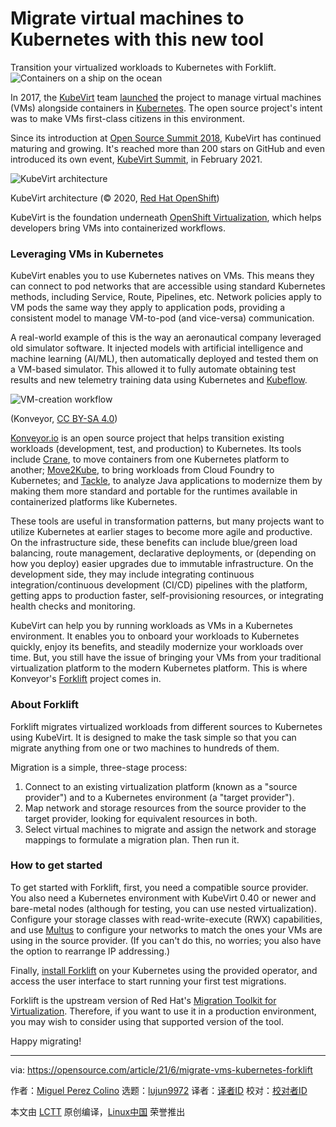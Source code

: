 [#]: subject: (Migrate virtual machines to Kubernetes with this new tool)
[#]: via: (https://opensource.com/article/21/6/migrate-vms-kubernetes-forklift)
[#]: author: (Miguel Perez Colino https://opensource.com/users/mperezco)
[#]: collector: (lujun9972)
[#]: translator: ( )
[#]: reviewer: ( )
[#]: publisher: ( )
[#]: url: ( )

Migrate virtual machines to Kubernetes with this new tool
======
Transition your virtualized workloads to Kubernetes with Forklift.
![Containers on a ship on the ocean][1]

In 2017, the [KubeVirt][2] team [launched][3] the project to manage virtual machines (VMs) alongside containers in [Kubernetes][4]. The open source project's intent was to make VMs first-class citizens in this environment.

Since its introduction at [Open Source Summit 2018][5], KubeVirt has continued maturing and growing. It's reached more than 200 stars on GitHub and even introduced its own event, [KubeVirt Summit][6], in February 2021.

![KubeVirt architecture][7]

KubeVirt architecture (© 2020, [Red Hat OpenShift][8])

KubeVirt is the foundation underneath [OpenShift Virtualization][9], which helps developers bring VMs into containerized workflows.

### Leveraging VMs in Kubernetes

KubeVirt enables you to use Kubernetes natives on VMs. This means they can connect to pod networks that are accessible using standard Kubernetes methods, including Service, Route, Pipelines, etc. Network policies apply to VM pods the same way they apply to application pods, providing a consistent model to manage VM-to-pod (and vice-versa) communication.

A real-world example of this is the way an aeronautical company leveraged old simulator software. It injected models with artificial intelligence and machine learning (AI/ML), then automatically deployed and tested them on a VM-based simulator. This allowed it to fully automate obtaining test results and new telemetry training data using Kubernetes and [Kubeflow][10].

![VM-creation workflow][11]

(Konveyor, [CC BY-SA 4.0][12])

[Konveyor.io][13] is an open source project that helps transition existing workloads (development, test, and production) to Kubernetes. Its tools include [Crane][14], to move containers from one Kubernetes platform to another; [Move2Kube][15], to bring workloads from Cloud Foundry to Kubernetes; and [Tackle][16], to analyze Java applications to modernize them by making them more standard and portable for the runtimes available in containerized platforms like Kubernetes.

These tools are useful in transformation patterns, but many projects want to utilize Kubernetes at earlier stages to become more agile and productive. On the infrastructure side, these benefits can include blue/green load balancing, route management, declarative deployments, or (depending on how you deploy) easier upgrades due to immutable infrastructure. On the development side, they may include integrating continuous integration/continuous development (CI/CD) pipelines with the platform, getting apps to production faster, self-provisioning resources, or integrating health checks and monitoring.

KubeVirt can help you by running workloads as VMs in a Kubernetes environment. It enables you to onboard your workloads to Kubernetes quickly, enjoy its benefits, and steadily modernize your workloads over time. But, you still have the issue of bringing your VMs from your traditional virtualization platform to the modern Kubernetes platform. This is where Konveyor's [Forklift][17] project comes in.

### About Forklift

Forklift migrates virtualized workloads from different sources to Kubernetes using KubeVirt. It is designed to make the task simple so that you can migrate anything from one or two machines to hundreds of them.

Migration is a simple, three-stage process:

  1. Connect to an existing virtualization platform (known as a "source provider") and to a Kubernetes environment (a "target provider").
  2. Map network and storage resources from the source provider to the target provider, looking for equivalent resources in both.
  3. Select virtual machines to migrate and assign the network and storage mappings to formulate a migration plan. Then run it.



### How to get started

To get started with Forklift, first, you need a compatible source provider. You also need a Kubernetes environment with KubeVirt 0.40 or newer and bare-metal nodes (although for testing, you can use nested virtualization). Configure your storage classes with read-write-execute (RWX) capabilities, and use [Multus][18] to configure your networks to match the ones your VMs are using in the source provider. (If you can't do this, no worries; you also have the option to rearrange IP addressing.)

Finally, [install Forklift][19] on your Kubernetes using the provided operator, and access the user interface to start running your first test migrations.

Forklift is the upstream version of Red Hat's [Migration Toolkit for Virtualization][20]. Therefore, if you want to use it in a production environment, you may wish to consider using that supported version of the tool.

Happy migrating!

--------------------------------------------------------------------------------

via: https://opensource.com/article/21/6/migrate-vms-kubernetes-forklift

作者：[Miguel Perez Colino][a]
选题：[lujun9972][b]
译者：[译者ID](https://github.com/译者ID)
校对：[校对者ID](https://github.com/校对者ID)

本文由 [LCTT](https://github.com/LCTT/TranslateProject) 原创编译，[Linux中国](https://linux.cn/) 荣誉推出

[a]: https://opensource.com/users/mperezco
[b]: https://github.com/lujun9972
[1]: https://opensource.com/sites/default/files/styles/image-full-size/public/lead-images/containers_2015-1-osdc-lead.png?itok=VEB4zwza (Containers on a ship on the ocean)
[2]: http://kubevirt.io/
[3]: https://kubevirt.io/2017/This-Week-in-Kube-Virt-1.html
[4]: https://opensource.com/resources/what-is-kubernetes
[5]: https://ossna18.sched.com/event/FAOR/kubevirt-cats-and-dogs-living-together-stephen-gordon-red-hat
[6]: https://kubevirt.io/summit/
[7]: https://opensource.com/sites/default/files/uploads/image1_1.png (KubeVirt architecture)
[8]: https://www.openshift.com/learn/topics/virtualization/
[9]: https://openshift.com/virtualization/
[10]: https://www.kubeflow.org/
[11]: https://opensource.com/sites/default/files/uploads/image2_0_6.png (VM-creation workflow)
[12]: https://creativecommons.org/licenses/by-sa/4.0/
[13]: https://www.konveyor.io/
[14]: https://www.konveyor.io/crane
[15]: https://move2kube.konveyor.io/
[16]: https://www.konveyor.io/tackle
[17]: https://www.konveyor.io/forklift
[18]: https://github.com/k8snetworkplumbingwg/multus-cni
[19]: https://www.youtube.com/watch?v=RnoIP3QjHww&t=1693s
[20]: https://access.redhat.com/documentation/en-us/migration_toolkit_for_virtualization/2.0/

